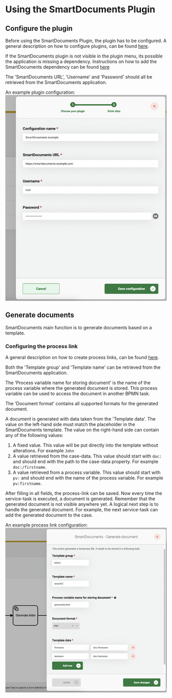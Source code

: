 # Using the SmartDocuments Plugin

## Configure the plugin

Before using the SmartDocuments Plugin, the plugin has to be configured. A general description on how to configure
plugins, can be found [here](../configure-plugin.md).

If the SmartDocuments plugin is not visible in the plugin menu, its possible the application is missing a dependency.
Instructions on how to add the SmartDocuments dependency can be
found [here](../../../valtimo-implementation/modules/smartdocuments.md)

The 'SmartDocuments URL', 'Username' and 'Password' should all be retrieved from the SmartDocuments application.

An example plugin configuration:
![example plugin configuration](img/configure-plugin.png)

## Generate documents

SmartDocuments main function is to generate documents based on a template.

### Configuring the process link

A general description on how to create process links, can be found [here](../create-process-link.md).

Both the 'Template group' and 'Template name' can be retrieved from the SmartDocuments application.

The 'Process variable name for storing document' is the name of the process variable where the generated document is
stored. This process variable can be used to access the document in another BPMN task.

The 'Document format' contains all supported formats for the generated document.

A document is generated with data taken from the 'Template data'. The value on the left-hand side must match the
placeholder in the SmartDocuments template. The value on the right-hand side can contain any of the following values:

1. A fixed value. This value will be put directly into the template without alterations. For example `John`
2. A value retrieved from the case-data. This value should start with `doc:` and should end with the path to the
   case-data property. For example `doc:/firstname`.
3. A value retrieved from a process variable. This value should start with `pv:` and should end with the name of the
   process variable. For example `pv:firstname`.

After filling in all fields, the process-link can be saved. Now every time the service-task is executed, a document is
generated. Remember that the generated document is not visible anywhere yet. A logical next step is to handle the
generated document. For example, the next service-task can add the generated document to the case.

An example process link configuration:
![Generate document process link](img/generate-document-process-link.png)
